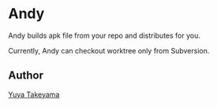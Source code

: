 Andy
====

Andy builds apk file from your repo and distributes for you.

Currently, Andy can checkout worktree only from Subversion.

Author
------

[Yuya Takeyama](http://twitter.com/yuya_takeyama)
